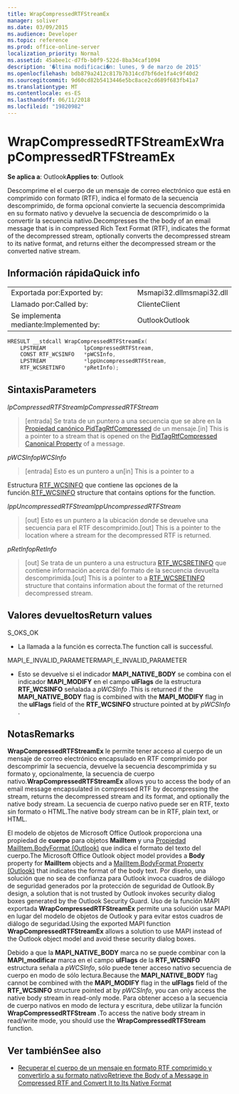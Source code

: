 ```yaml
---
title: WrapCompressedRTFStreamEx
manager: soliver
ms.date: 03/09/2015
ms.audience: Developer
ms.topic: reference
ms.prod: office-online-server
localization_priority: Normal
ms.assetid: 45abee1c-d7fb-b0f9-522d-8ba34caf1094
description: '�ltima modificaci�n: lunes, 9 de marzo de 2015'
ms.openlocfilehash: bdb879a2412c817b7b314cd7bf6de1fa4c9f40d2
ms.sourcegitcommit: 9d60cd82b5413446e5bc8ace2cd689f683fb41a7
ms.translationtype: MT
ms.contentlocale: es-ES
ms.lasthandoff: 06/11/2018
ms.locfileid: "19820982"
---
```

# <a name="wrapcompressedrtfstreamex"></a><span data-ttu-id="9f43b-103">WrapCompressedRTFStreamEx</span><span class="sxs-lookup"><span data-stu-id="9f43b-103">WrapCompressedRTFStreamEx</span></span>

<span data-ttu-id="9f43b-104">**Se aplica a**: Outlook</span><span class="sxs-lookup"><span data-stu-id="9f43b-104">**Applies to**: Outlook</span></span> 
  
<span data-ttu-id="9f43b-105">Descomprime el el cuerpo de un mensaje de correo electrónico que está en comprimido con formato (RTF), indica el formato de la secuencia descomprimido, de forma opcional convierte la secuencia descomprimida en su formato nativo y devuelve la secuencia de descomprimido o la convertir la secuencia nativo.</span><span class="sxs-lookup"><span data-stu-id="9f43b-105">Decompresses the the body of an email message that is in compressed Rich Text Format (RTF), indicates the format of the decompressed stream, optionally converts the decompressed stream to its native format, and returns either the decompressed stream or the converted native stream.</span></span>
  
## <a name="quick-info"></a><span data-ttu-id="9f43b-106">Información rápida</span><span class="sxs-lookup"><span data-stu-id="9f43b-106">Quick info</span></span>

|||
|:-----|:-----|
|<span data-ttu-id="9f43b-107">Exportada por:</span><span class="sxs-lookup"><span data-stu-id="9f43b-107">Exported by:</span></span>  <br/> |<span data-ttu-id="9f43b-108">Msmapi32.dll</span><span class="sxs-lookup"><span data-stu-id="9f43b-108">msmapi32.dll</span></span>  <br/> |
|<span data-ttu-id="9f43b-109">Llamado por:</span><span class="sxs-lookup"><span data-stu-id="9f43b-109">Called by:</span></span>  <br/> |<span data-ttu-id="9f43b-110">Cliente</span><span class="sxs-lookup"><span data-stu-id="9f43b-110">Client</span></span>  <br/> |
|<span data-ttu-id="9f43b-111">Se implementa mediante:</span><span class="sxs-lookup"><span data-stu-id="9f43b-111">Implemented by:</span></span>  <br/> |<span data-ttu-id="9f43b-112">Outlook</span><span class="sxs-lookup"><span data-stu-id="9f43b-112">Outlook</span></span>  <br/> |
   
```cpp
HRESULT __stdcall WrapCompressedRTFStreamEx( 
    LPSTREAM            lpCompressedRTFStream, 
    CONST RTF_WCSINFO   *pWCSInfo, 
    LPSTREAM            *lppUncompressedRTFStream, 
    RTF_WCSRETINFO      *pRetInfo); 

```

## <a name="parameters"></a><span data-ttu-id="9f43b-113">Sintaxis</span><span class="sxs-lookup"><span data-stu-id="9f43b-113">Parameters</span></span>

<span data-ttu-id="9f43b-114">_lpCompressedRTFStream_</span><span class="sxs-lookup"><span data-stu-id="9f43b-114">_lpCompressedRTFStream_</span></span>
  
> <span data-ttu-id="9f43b-115">[entrada] Se trata de un puntero a una secuencia que se abre en la [Propiedad canónico PidTagRtfCompressed](pidtagrtfcompressed-canonical-property.md) de un mensaje.</span><span class="sxs-lookup"><span data-stu-id="9f43b-115">[in] This is a pointer to a stream that is opened on the [PidTagRtfCompressed Canonical Property](pidtagrtfcompressed-canonical-property.md) of a message.</span></span> 
    
<span data-ttu-id="9f43b-116">_pWCSInfo_</span><span class="sxs-lookup"><span data-stu-id="9f43b-116">_pWCSInfo_</span></span>
  
> <span data-ttu-id="9f43b-117">[entrada] Esto es un puntero a un</span><span class="sxs-lookup"><span data-stu-id="9f43b-117">[in] This is a pointer to a</span></span> 
    
   <span data-ttu-id="9f43b-118">Estructura [RTF_WCSINFO](rtf_wcsinfo.md) que contiene las opciones de la función.</span><span class="sxs-lookup"><span data-stu-id="9f43b-118">[RTF_WCSINFO](rtf_wcsinfo.md) structure that contains options for the function.</span></span> 
    
<span data-ttu-id="9f43b-119">_lppUncompressedRTFStream_</span><span class="sxs-lookup"><span data-stu-id="9f43b-119">_lppUncompressedRTFStream_</span></span>
  
> <span data-ttu-id="9f43b-120">[out] Esto es un puntero a la ubicación donde se devuelve una secuencia para el RTF descomprimido.</span><span class="sxs-lookup"><span data-stu-id="9f43b-120">[out] This is a pointer to the location where a stream for the decompressed RTF is returned.</span></span> 
    
<span data-ttu-id="9f43b-121">_pRetInfo_</span><span class="sxs-lookup"><span data-stu-id="9f43b-121">_pRetInfo_</span></span>
  
> <span data-ttu-id="9f43b-122">[out] Se trata de un puntero a una estructura [RTF_WCSRETINFO](rtf_wcsretinfo.md) que contiene información acerca del formato de la secuencia devuelta descomprimida.</span><span class="sxs-lookup"><span data-stu-id="9f43b-122">[out] This is a pointer to a [RTF_WCSRETINFO](rtf_wcsretinfo.md) structure that contains information about the format of the returned decompressed stream.</span></span> 
    
## <a name="return-values"></a><span data-ttu-id="9f43b-123">Valores devueltos</span><span class="sxs-lookup"><span data-stu-id="9f43b-123">Return values</span></span>

<span data-ttu-id="9f43b-124">S_OK</span><span class="sxs-lookup"><span data-stu-id="9f43b-124">S_OK</span></span> 
  
- <span data-ttu-id="9f43b-125">La llamada a la función es correcta.</span><span class="sxs-lookup"><span data-stu-id="9f43b-125">The function call is successful.</span></span>
    
<span data-ttu-id="9f43b-126">MAPI_E_INVALID_PARAMETER</span><span class="sxs-lookup"><span data-stu-id="9f43b-126">MAPI_E_INVALID_PARAMETER</span></span> 
  
- <span data-ttu-id="9f43b-127">Esto se devuelve si el indicador **MAPI_NATIVE_BODY** se combina con el indicador **MAPI_MODIFY** en el campo **ulFlags** de la estructura **RTF_WCSINFO** señalada a *pWCSInfo* .</span><span class="sxs-lookup"><span data-stu-id="9f43b-127">This is returned if the **MAPI_NATIVE_BODY** flag is combined with the **MAPI_MODIFY** flag in the **ulFlags** field of the **RTF_WCSINFO** structure pointed at by  *pWCSInfo*  .</span></span> 
    
## <a name="remarks"></a><span data-ttu-id="9f43b-128">Notas</span><span class="sxs-lookup"><span data-stu-id="9f43b-128">Remarks</span></span>

<span data-ttu-id="9f43b-129">**WrapCompressedRTFStreamEx** le permite tener acceso al cuerpo de un mensaje de correo electrónico encapsulado en RTF comprimido por descomprimir la secuencia, devuelve la secuencia descomprimida y su formato y, opcionalmente, la secuencia de cuerpo nativo.</span><span class="sxs-lookup"><span data-stu-id="9f43b-129">**WrapCompressedRTFStreamEx** allows you to access the body of an email message encapsulated in compressed RTF by decompressing the stream, returns the decompressed stream and its format, and optionally the native body stream.</span></span> <span data-ttu-id="9f43b-130">La secuencia de cuerpo nativo puede ser en RTF, texto sin formato o HTML.</span><span class="sxs-lookup"><span data-stu-id="9f43b-130">The native body stream can be in RTF, plain text, or HTML.</span></span> 
  
<span data-ttu-id="9f43b-131">El modelo de objetos de Microsoft Office Outlook proporciona una propiedad de **cuerpo** para objetos **MailItem** y una [Propiedad MailItem.BodyFormat (Outlook)](http://msdn.microsoft.com/library/f635a0bc-20b7-206c-f558-a4ca2519670f%28Office.15%29.aspx) que indica el formato del texto del cuerpo.</span><span class="sxs-lookup"><span data-stu-id="9f43b-131">The Microsoft Office Outlook object model provides a **Body** property for **MailItem** objects and a [MailItem.BodyFormat Property (Outlook)](http://msdn.microsoft.com/library/f635a0bc-20b7-206c-f558-a4ca2519670f%28Office.15%29.aspx) that indicates the format of the body text.</span></span> <span data-ttu-id="9f43b-132">Por diseño, una solución que no sea de confianza para Outlook invoca cuadros de diálogo de seguridad generados por la protección de seguridad de Outlook.</span><span class="sxs-lookup"><span data-stu-id="9f43b-132">By design, a solution that is not trusted by Outlook invokes security dialog boxes generated by the Outlook Security Guard.</span></span> <span data-ttu-id="9f43b-133">Uso de la función MAPI exportada **WrapCompressedRTFStreamEx** permite una solución usar MAPI en lugar del modelo de objetos de Outlook y para evitar estos cuadros de diálogo de seguridad.</span><span class="sxs-lookup"><span data-stu-id="9f43b-133">Using the exported MAPI function **WrapCompressedRTFStreamEx** allows a solution to use MAPI instead of the Outlook object model and avoid these security dialog boxes.</span></span> 
  
<span data-ttu-id="9f43b-134">Debido a que la **MAPI\_NATIVE_BODY** marca no se puede combinar con la **MAPI\_modificar** marca en el campo **ulFlags** de la **RTF\_WCSINFO** estructura señala a *pWCSInfo*, sólo puede tener acceso nativo secuencia de cuerpo en modo de sólo lectura.</span><span class="sxs-lookup"><span data-stu-id="9f43b-134">Because the **MAPI\_NATIVE_BODY** flag cannot be combined with the **MAPI\_MODIFY** flag in the **ulFlags** field of the **RTF\_WCSINFO** structure pointed at by *pWCSInfo*, you can only access the native body stream in read-only mode.</span></span> <span data-ttu-id="9f43b-135">Para obtener acceso a la secuencia de cuerpo nativos en modo de lectura y escritura, debe utilizar la función **WrapCompressedRTFStream** .</span><span class="sxs-lookup"><span data-stu-id="9f43b-135">To access the native body stream in read/write mode, you should use the **WrapCompressedRTFStream** function.</span></span> 
  
## <a name="see-also"></a><span data-ttu-id="9f43b-136">Ver también</span><span class="sxs-lookup"><span data-stu-id="9f43b-136">See also</span></span>

- [<span data-ttu-id="9f43b-137">Recuperar el cuerpo de un mensaje en formato RTF comprimido y convertirlo a su formato nativo</span><span class="sxs-lookup"><span data-stu-id="9f43b-137">Retrieve the Body of a Message in Compressed RTF and Convert It to Its Native Format</span></span>](how-to-retrieve-the-body-of-a-message-in-compressed-rtf-and-convert.md)

